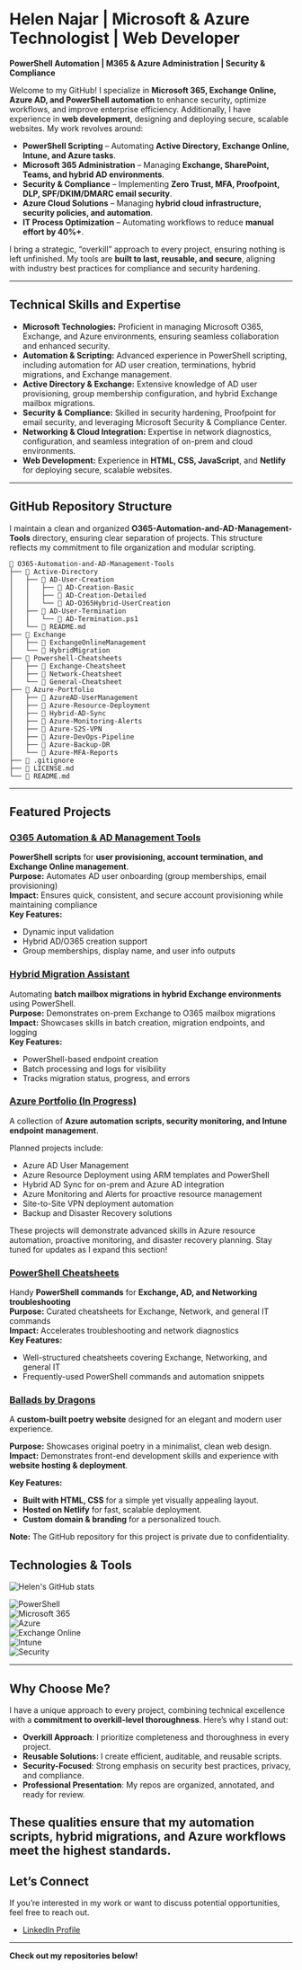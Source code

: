 # Helen Najar | Microsoft & Azure Technologist  | Web Developer
**PowerShell Automation | M365 & Azure Administration | Security & Compliance**

Welcome to my GitHub! I specialize in **Microsoft 365, Exchange Online, Azure AD, and PowerShell automation** to enhance security, optimize workflows, and improve enterprise efficiency. Additionally, I have experience in **web development**, designing and deploying secure, scalable websites. My work revolves around:

- **PowerShell Scripting** – Automating **Active Directory, Exchange Online, Intune, and Azure tasks**.  
- **Microsoft 365 Administration** – Managing **Exchange, SharePoint, Teams, and hybrid AD environments**.  
- **Security & Compliance** – Implementing **Zero Trust, MFA, Proofpoint, DLP, SPF/DKIM/DMARC email security**.  
- **Azure Cloud Solutions** – Managing **hybrid cloud infrastructure, security policies, and automation**.  
- **IT Process Optimization** – Automating workflows to reduce **manual effort by 40%+**.

I bring a strategic, “overkill” approach to every project, ensuring nothing is left unfinished. My tools are **built to last, reusable, and secure**, aligning with industry best practices for compliance and security hardening.

---

## Technical Skills and Expertise
- **Microsoft Technologies:** Proficient in managing Microsoft O365, Exchange, and Azure environments, ensuring seamless collaboration and enhanced security.  
- **Automation & Scripting:** Advanced experience in PowerShell scripting, including automation for AD user creation, terminations, hybrid migrations, and Exchange management.  
- **Active Directory & Exchange:** Extensive knowledge of AD user provisioning, group membership configuration, and hybrid Exchange mailbox migrations.  
- **Security & Compliance:** Skilled in security hardening, Proofpoint for email security, and leveraging Microsoft Security & Compliance Center.  
- **Networking & Cloud Integration:** Expertise in network diagnostics, configuration, and seamless integration of on-prem and cloud environments.
- **Web Development:** Experience in **HTML, CSS, JavaScript**, and **Netlify** for deploying secure, scalable websites.
---

## GitHub Repository Structure
I maintain a clean and organized **O365-Automation-and-AD-Management-Tools** directory, ensuring clear separation of projects. This structure reflects my commitment to file organization and modular scripting.

```
📁 O365-Automation-and-AD-Management-Tools
├── 📁 Active-Directory
│   ├── 📂 AD-User-Creation
│   │   ├── 📂 AD-Creation-Basic
│   │   ├── 📂 AD-Creation-Detailed
│   │   └── 📂 AD-O365Hybrid-UserCreation
│   ├── 📂 AD-User-Termination
│   │   └── 📄 AD-Termination.ps1
│   └── 📄 README.md
├── 📁 Exchange
│   ├── 📂 ExchangeOnlineManagement
│   └── 📂 HybridMigration
├── 📁 Powershell-Cheatsheets
│   ├── 📂 Exchange-Cheatsheet
│   ├── 📂 Network-Cheatsheet
│   └── 📂 General-Cheatsheet
├── 📁 Azure-Portfolio
│   ├── 📂 AzureAD-UserManagement
│   ├── 📂 Azure-Resource-Deployment
│   ├── 📂 Hybrid-AD-Sync
│   ├── 📂 Azure-Monitoring-Alerts
│   ├── 📂 Azure-S2S-VPN
│   ├── 📂 Azure-DevOps-Pipeline
│   ├── 📂 Azure-Backup-DR
│   └── 📂 Azure-MFA-Reports
├── 📄 .gitignore
├── 📄 LICENSE.md
└── 📄 README.md
```
---

## Featured Projects
### [O365 Automation & AD Management Tools](https://github.com/Abyloon/O365-Automation-and-AD-Management-Tools)
**PowerShell scripts** for **user provisioning, account termination, and Exchange Online management**.  
**Purpose:** Automates AD user onboarding (group memberships, email provisioning)  
**Impact:** Ensures quick, consistent, and secure account provisioning while maintaining compliance  
**Key Features:**
- Dynamic input validation  
- Hybrid AD/O365 creation support  
- Group memberships, display name, and user info outputs

### [Hybrid Migration Assistant](https://github.com/Abyloon/Hybrid-Migration-Assistant)
Automating **batch mailbox migrations in hybrid Exchange environments** using PowerShell.  
**Purpose:** Demonstrates on-prem Exchange to O365 mailbox migrations  
**Impact:** Showcases skills in batch creation, migration endpoints, and logging  
**Key Features:**
- PowerShell-based endpoint creation  
- Batch processing and logs for visibility  
- Tracks migration status, progress, and errors

### [Azure Portfolio (In Progress)](https://github.com/Abyloon/Azure-Portfolio)
A collection of **Azure automation scripts, security monitoring, and Intune endpoint management**.

Planned projects include:
- Azure AD User Management  
- Azure Resource Deployment using ARM templates and PowerShell  
- Hybrid AD Sync for on-prem and Azure AD integration  
- Azure Monitoring and Alerts for proactive resource management  
- Site-to-Site VPN deployment automation  
- Backup and Disaster Recovery solutions

These projects will demonstrate advanced skills in Azure resource automation, proactive monitoring, and disaster recovery planning. Stay tuned for updates as I expand this section!

### [PowerShell Cheatsheets](https://github.com/Abyloon/PS-Cheatsheet)
Handy **PowerShell commands** for **Exchange, AD, and Networking troubleshooting**  
**Purpose:** Curated cheatsheets for Exchange, Network, and general IT commands  
**Impact:** Accelerates troubleshooting and network diagnostics  
**Key Features:**
- Well-structured cheatsheets covering Exchange, Networking, and general IT  
- Frequently-used PowerShell commands and automation snippets

### [Ballads by Dragons](https://www.balladbydragons.org/)  
A **custom-built poetry website** designed for an elegant and modern user experience.  

**Purpose:** Showcases original poetry in a minimalist, clean web design.  
**Impact:** Demonstrates front-end development skills and experience with **website hosting & deployment**.  

**Key Features:**  
- **Built with HTML, CSS** for a simple yet visually appealing layout.  
- **Hosted on Netlify** for fast, scalable deployment.  
- **Custom domain & branding** for a personalized touch.  

**Note:** The GitHub repository for this project is private due to confidentiality.

## Technologies & Tools
![Helen's GitHub stats](https://github-readme-stats.vercel.app/api?username=Abyloon&show_icons=true)

![PowerShell](https://img.shields.io/badge/-PowerShell-blue?style=flat-square&logo=powershell&logoColor=white)  
![Microsoft 365](https://img.shields.io/badge/-Microsoft%20365-blue?style=flat-square&logo=microsoft&logoColor=white)  
![Azure](https://img.shields.io/badge/-Azure-blue?style=flat-square&logo=azuredevops&logoColor=white)  
![Exchange Online](https://img.shields.io/badge/-Exchange%20Online-blue?style=flat-square&logo=microsoft-exchange&logoColor=white)  
![Intune](https://img.shields.io/badge/-Intune-blue?style=flat-square&logo=microsoft-intune&logoColor=white)  
![Security](https://img.shields.io/badge/-Security-green?style=flat-square&logo=security&logoColor=white)

---

## Why Choose Me?
I have a unique approach to every project, combining technical excellence with a **commitment to overkill-level thoroughness**. Here’s why I stand out:

- **Overkill Approach**: I prioritize completeness and thoroughness in every project.  
- **Reusable Solutions**: I create efficient, auditable, and reusable scripts.  
- **Security-Focused**: Strong emphasis on security best practices, privacy, and compliance.  
- **Professional Presentation**: My repos are organized, annotated, and ready for review.

These qualities ensure that my automation scripts, hybrid migrations, and Azure workflows meet the highest standards.
---

## **Let’s Connect**  
If you’re interested in my work or want to discuss potential opportunities, feel free to reach out.  
- [LinkedIn Profile](https://www.linkedin.com/in/helen-najar)  

---

**Check out my repositories below!**